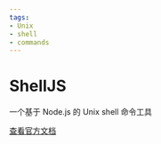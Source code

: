 ```yaml
---
tags:
- Unix
- shell
- commands
---
```

# ShellJS

一个基于 Node.js 的 Unix shell 命令工具

[查看官方文档](https://github.com/shelljs/shelljs)
